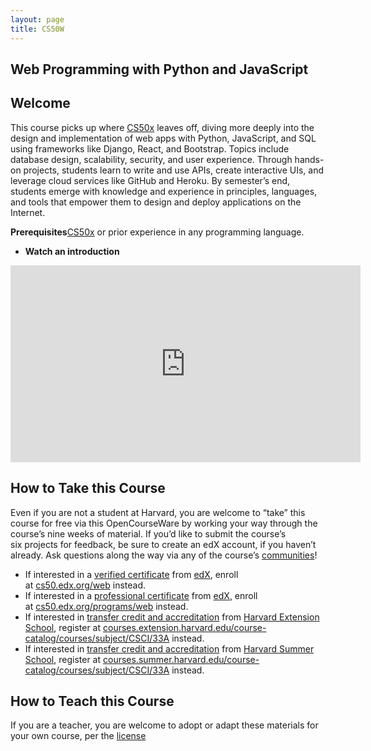 ```yaml
---
layout: page
title: CS50W 
---
```


## Web Programming with Python and JavaScript

## **Welcome**

This course picks up where [CS50x](CS50X%20Introduction%20to%20Computer%20Science%200c3dc256fd064730a562642fb9d80705.md) leaves off, diving more deeply into the design and implementation of web apps with Python, JavaScript, and SQL using frameworks like Django, React, and Bootstrap. Topics include database design, scalability, security, and user experience. Through hands-on projects, students learn to write and use APIs, create interactive UIs, and leverage cloud services like GitHub and Heroku. By semester’s end, students emerge with knowledge and experience in principles, languages, and tools that empower them to design and deploy applications on the Internet.

**Prerequisites**[CS50x](CS50X%20Introduction%20to%20Computer%20Science%200c3dc256fd064730a562642fb9d80705.md) or prior experience in any programming language.

- **Watch an introduction**

<p align="center">

<iframe width="560" height="315" src="https://www.youtube.com/embed/Nn7EX3zkGUo" title="YouTube video player" frameborder="0" allow="accelerometer; autoplay; clipboard-write; encrypted-media; gyroscope; picture-in-picture" allowfullscreen></iframe>

</p>

## **How to Take this Course**

Even if you are not a student at Harvard, you are welcome to “take” this course for free via this OpenCourseWare by working your way through the course’s nine weeks of material. If you’d like to submit the course’s six projects for feedback, be sure to create an edX account, if you haven’t already. Ask questions along the way via any of the course’s [communities](https://cs50.harvard.edu/web/2020/communities/)!

- If interested in a [verified certificate](https://www.edx.org/verified-certificate) from [edX](https://www.edx.org/), enroll at [cs50.edx.org/web](https://cs50.edx.org/web) instead.
- If interested in a [professional certificate](https://www.edx.org/professional-certificate) from [edX](https://www.edx.org/), enroll at [cs50.edx.org/programs/web](https://cs50.edx.org/programs/web) instead.
- If interested in [transfer credit and accreditation](https://extension.harvard.edu/for-students/student-policies-conduct/transfer-credits-accreditation/) from [Harvard Extension School](https://www.extension.harvard.edu/), register at [courses.extension.harvard.edu/course-catalog/courses/subject/CSCI/33A](https://courses.extension.harvard.edu/course-catalog/courses/subject/CSCI/33A) instead.
- If interested in [transfer credit and accreditation](https://summer.harvard.edu/academic-opportunities-support/policies-and-regulations/academic-policies/transfer-credit-accreditation/) from [Harvard Summer School](https://www.summer.harvard.edu/), register at [courses.summer.harvard.edu/course-catalog/courses/subject/CSCI/33A](https://courses.summer.harvard.edu/course-catalog/courses/subject/CSCI/33A) instead.

## **How to Teach this Course**

If you are a teacher, you are welcome to adopt or adapt these materials for your own course, per the [license](LICENSE.md)
